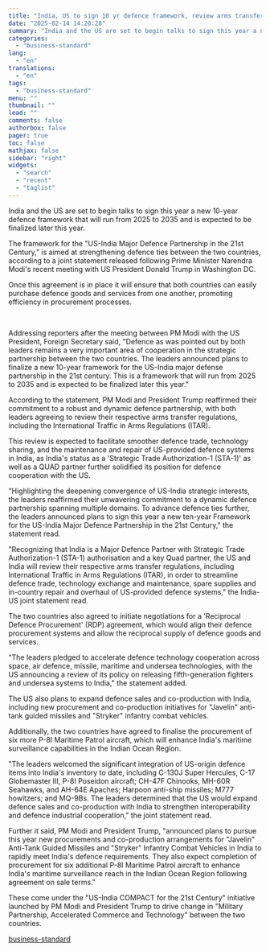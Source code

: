 ```yaml
---
title: "India, US to sign 10 yr defence framework, review arms transfer regulations"
date: "2025-02-14 14:20:28"
summary: "India and the US are set to begin talks to sign this year a new 10-year defence framework that will run from 2025 to 2035 and is expected to be finalized later this year. The framework for the \"US-India Major Defence Partnership in the 21st Century,\" is aimed at strengthening..."
categories:
  - "business-standard"
lang:
  - "en"
translations:
  - "en"
tags:
  - "business-standard"
menu: ""
thumbnail: ""
lead: ""
comments: false
authorbox: false
pager: true
toc: false
mathjax: false
sidebar: "right"
widgets:
  - "search"
  - "recent"
  - "taglist"
---
```


India and the US are set to begin talks to sign this year a new 10-year defence framework that will run from 2025 to 2035 and is expected to be finalized later this year.

The framework for the "US-India Major Defence Partnership in the 21st Century," is aimed at strengthening defence ties between the two countries, according to a joint statement released following Prime Minister Narendra Modi's recent meeting with US President Donald Trump in Washington DC.

Once this agreement is in place it will ensure that both countries can easily purchase defence goods and services from one another, promoting efficiency in procurement processes.

 

Addressing reporters after the meeting between PM Modi with the US President, Foreign Secretary said, "Defence as was pointed out by both leaders remains a very important area of cooperation in the strategic partnership between the two countries. The leaders announced plans to finalize a new 10-year framework for the US-India major defense partnership in the 21st century. This is a framework that will run from 2025 to 2035 and is expected to be finalized later this year."

According to the statement, PM Modi and President Trump reaffirmed their commitment to a robust and dynamic defence partnership, with both leaders agreeing to review their respective arms transfer regulations, including the International Traffic in Arms Regulations (ITAR).

This review is expected to facilitate smoother defence trade, technology sharing, and the maintenance and repair of US-provided defence systems in India, as India's status as a 'Strategic Trade Authorization-1 (STA-1)' as well as a QUAD partner further solidified its position for defence cooperation with the US.

"Highlighting the deepening convergence of US-India strategic interests, the leaders reaffirmed their unwavering commitment to a dynamic defence partnership spanning multiple domains. To advance defence ties further, the leaders announced plans to sign this year a new ten-year Framework for the US-India Major Defence Partnership in the 21st Century," the statement read.

"Recognizing that India is a Major Defence Partner with Strategic Trade Authorization-1 (STA-1) authorisation and a key Quad partner, the US and India will review their respective arms transfer regulations, including International Traffic in Arms Regulations (ITAR), in order to streamline defence trade, technology exchange and maintenance, spare supplies and in-country repair and overhaul of US-provided defence systems," the India-US joint statement read.

The two countries also agreed to initiate negotiations for a 'Reciprocal Defence Procurement' (RDP) agreement, which would align their defence procurement systems and allow the reciprocal supply of defence goods and services.

"The leaders pledged to accelerate defence technology cooperation across space, air defence, missile, maritime and undersea technologies, with the US announcing a review of its policy on releasing fifth-generation fighters and undersea systems to India," the statement added.

The US also plans to expand defence sales and co-production with India, including new procurement and co-production initiatives for "Javelin" anti-tank guided missiles and "Stryker" infantry combat vehicles.

Additionally, the two countries have agreed to finalise the procurement of six more P-8I Maritime Patrol aircraft, which will enhance India's maritime surveillance capabilities in the Indian Ocean Region.

"The leaders welcomed the significant integration of US-origin defence items into India's inventory to date, including C-130J Super Hercules, C-17 Globemaster III, P-8I Poseidon aircraft; CH-47F Chinooks, MH-60R Seahawks, and AH-64E Apaches; Harpoon anti-ship missiles; M777 howitzers; and MQ-9Bs. The leaders determined that the US would expand defence sales and co-production with India to strengthen interoperability and defence industrial cooperation," the joint statement read.

Further it said, PM Modi and President Trump, "announced plans to pursue this year new procurements and co-production arrangements for "Javelin" Anti-Tank Guided Missiles and "Stryker" Infantry Combat Vehicles in India to rapidly meet India's defence requirements. They also expect completion of procurement for six additional P-8I Maritime Patrol aircraft to enhance India's maritime surveillance reach in the Indian Ocean Region following agreement on sale terms."

These come under the "US-India COMPACT for the 21st Century" initiative launched by PM Modi and President Trump to drive change in "Military Partnership, Accelerated Commerce and Technology" between the two countries.

[business-standard](https://www.business-standard.com/external-affairs-defence-security/news/india-us-to-sign-10-yr-defence-framework-review-arms-transfer-regulations-125021400619_1.html)
